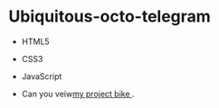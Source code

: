 # Ubiquitous-octo-telegram
- HTML5
* CSS3
+ JavaScript
  
+ Can you veiw[my project bike ]( https://valeriy230591.github.io/ubiquitous-octo-telegram/).
